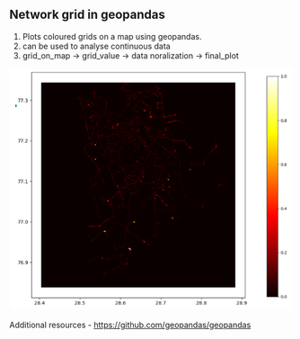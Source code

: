 <h2> Network grid in geopandas </h2>

1. Plots coloured grids on a map using geopandas.
2. can be used to analyse continuous data 
3. grid_on_map -> grid_value -> data noralization -> final_plot

![Network grid](/images/network.png)

Additional resources - https://github.com/geopandas/geopandas
